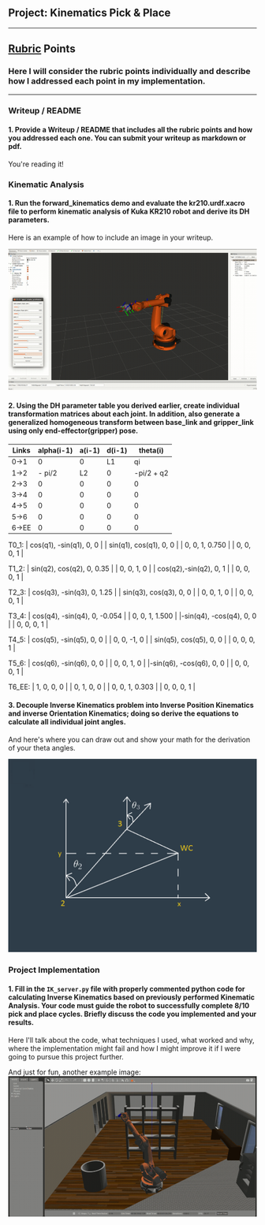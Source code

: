 ## Project: Kinematics Pick & Place
--- 
[//]: # (Image References)

[image1]: ./misc_images/misc1.png
[image2]: ./misc_images/misc3.png
[image3]: ./misc_images/misc2.png
[image4]: ./misc_images/kinematics.png

## [Rubric](https://review.udacity.com/#!/rubrics/972/view) Points
### Here I will consider the rubric points individually and describe how I addressed each point in my implementation.  

---
### Writeup / README

#### 1. Provide a Writeup / README that includes all the rubric points and how you addressed each one.  You can submit your writeup as markdown or pdf.  

You're reading it!

### Kinematic Analysis
#### 1. Run the forward_kinematics demo and evaluate the kr210.urdf.xacro file to perform kinematic analysis of Kuka KR210 robot and derive its DH parameters.

Here is an example of how to include an image in your writeup.

![alt text][image1]

#### 2. Using the DH parameter table you derived earlier, create individual transformation matrices about each joint. In addition, also generate a generalized homogeneous transform between base_link and gripper_link using only end-effector(gripper) pose.

Links | alpha(i-1) | a(i-1) | d(i-1) | theta(i)
--- | --- | --- | --- | ---
0->1 | 0 | 0 | L1 | qi
1->2 | - pi/2 | L2 | 0 | -pi/2 + q2
2->3 | 0 | 0 | 0 | 0
3->4 |  0 | 0 | 0 | 0
4->5 | 0 | 0 | 0 | 0
5->6 | 0 | 0 | 0 | 0
6->EE | 0 | 0 | 0 | 0

T0_1:
| cos(q1), -sin(q1), 0,     0 |
| sin(q1),  cos(q1), 0,     0 |
|       0,        0, 1, 0.750 |
|       0,        0, 0,     1 |

T1_2:
| sin(q2), cos(q2), 0, 0.35 |
|       0,       0, 1,    0 |
| cos(q2),-sin(q2), 0,    1 |
|       0,       0, 0,    1 |

T2_3:
| cos(q3), -sin(q3), 0, 1.25 |
| sin(q3),  cos(q3), 0,    0 |
|       0,        0, 1,    0 |
|       0,        0, 0,    1 |

T3_4:
| cos(q4), -sin(q4), 0, -0.054 |
|       0,        0, 1,  1.500 |
|-sin(q4), -cos(q4), 0,      0 |
|       0,        0, 0,      1 |

T4_5:
| cos(q5), -sin(q5),  0, 0 |
|       0,        0, -1, 0 |
| sin(q5),  cos(q5),  0, 0 |
|       0,        0,  0, 1 |

T5_6:
| cos(q6), -sin(q6), 0,   0 |
|       0,        0, 1,   0 |
|-sin(q6), -cos(q6), 0,   0 |
|       0,        0, 0,   1 |

T6_EE:
| 1, 0, 0,     0 |
| 0, 1, 0,     0 |
| 0, 0, 1, 0.303 |
| 0, 0, 0,     1 |

#### 3. Decouple Inverse Kinematics problem into Inverse Position Kinematics and inverse Orientation Kinematics; doing so derive the equations to calculate all individual joint angles.

And here's where you can draw out and show your math for the derivation of your theta angles. 

![alt text][image2]

### Project Implementation

#### 1. Fill in the `IK_server.py` file with properly commented python code for calculating Inverse Kinematics based on previously performed Kinematic Analysis. Your code must guide the robot to successfully complete 8/10 pick and place cycles. Briefly discuss the code you implemented and your results. 


Here I'll talk about the code, what techniques I used, what worked and why, where the implementation might fail and how I might improve it if I were going to pursue this project further.  


And just for fun, another example image:
![alt text][image3]


